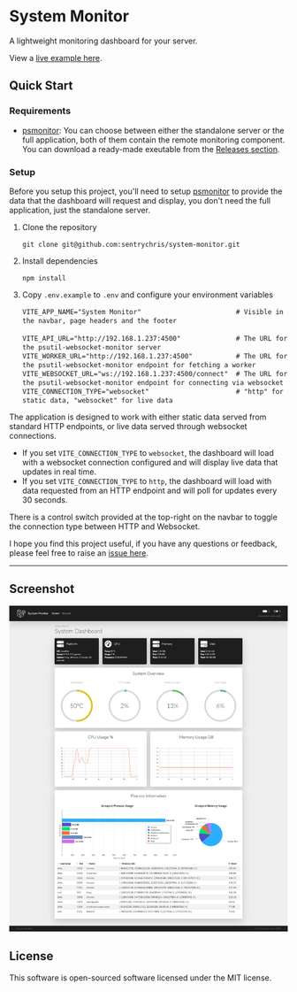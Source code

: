 # System Monitor

A lightweight monitoring dashboard for your server.

View a [live example here](https://status.versyx.net).

## Quick Start

### Requirements

- [psmonitor](https://github.com/sentrychris/psmonitor): You can choose between either the standalone server or the full application, both of them contain the remote monitoring component. You can download a ready-made exeutable from the [Releases section](https://github.com/sentrychris/psmonitor/releases/tag/v1.2.2.1551).

### Setup

Before you setup this project, you'll need to setup [psmonitor](https://github.com/sentrychris/psutil-websocket-monitor) to provide the data that the dashboard will request and display, you don't need the full application, just the standalone server.

1. Clone the repository
    ```
    git clone git@github.com:sentrychris/system-monitor.git
    ```

2. Install dependencies
    ```
    npm install
    ```

3. Copy `.env.example` to `.env` and configure your environment variables
    ```
    VITE_APP_NAME="System Monitor"                        # Visible in the navbar, page headers and the footer

    VITE_API_URL="http://192.168.1.237:4500"              # The URL for the psutil-websocket-monitor server
    VITE_WORKER_URL="http://192.168.1.237:4500"           # The URL for the psutil-websocket-monitor endpoint for fetching a worker
    VITE_WEBSOCKET_URL="ws://192.168.1.237:4500/connect"  # The URL for the psutil-websocket-monitor endpoint for connecting via websocket
    VITE_CONNECTION_TYPE="websocket"                      # "http" for static data, "websocket" for live data
    ```

The application is designed to work with either static data served from standard HTTP endpoints, or live data served through websocket connections.

- If you set `VITE_CONNECTION_TYPE` to `websocket`, the dashboard will load with a websocket connection configured and will display live data that updates in real time.
- If you set `VITE_CONNECTION_TYPE` to `http`, the dashboard will load with data requested from an HTTP endpoint and will poll for updates every 30 seconds.

There is a control switch provided at the top-right on the navbar to toggle the connection type between HTTP and Websocket.

I hope you find this project useful, if you have any questions or feedback, please feel free to raise an [issue here](https://github.com/sentrychris/system-monitor/issues).

---

## Screenshot

![image](./screenshot.png)

## License
This software is open-sourced software licensed under the MIT license.
